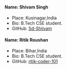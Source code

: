 #### Name: Shivam Singh
 - Place: Kusinagar,India
 - Bio: B.Tech CSE student.
 - GitHub: [Sd-Shiivam](https://github.com/Sd-Shiivam)

#### Name: Ritik Roushan
 - Place: Bihar,India
 - Bio: B.Tech CSE student.
 - GitHub: [ritik-coder-101](https://github.com/ritik-coder-101)


